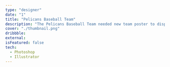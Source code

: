 ```yaml
---
type: "designer"
date: "1"
title: "Pelicans Baseball Team"
description: "The Pelicans Baseball Team needed new team poster to display at there upcoming Baseball Tournament."
cover: "./thumbnail.png"
dribbble:
external:
isFeatured: false
tech:
  - Photoshop
  - Illustrator
---
```

